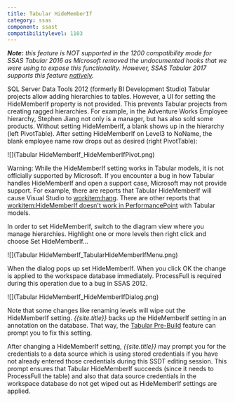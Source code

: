 ```yaml
---
title: Tabular HideMemberIf
category: ssas
component: ssast
compatibilitylevel: 1103
---
```


_**Note:** this feature is NOT supported in the 1200 compatibility mode for SSAS Tabular 2016 as Microsoft removed the undocumented hooks that we were using to expose this functionality. However, SSAS Tabular 2017 supports this feature [natively](https://blogs.msdn.microsoft.com/analysisservices/2016/12/16/whats-new-for-sql-server-vnext-on-windows-ctp-1-1-for-analysis-services/)._

SQL Server Data Tools 2012 (formerly BI Development Studio) Tabular projects allow adding hierarchies to tables. However, a UI for setting the HideMemberIf property is not provided. This prevents Tabular projects from creating ragged hierarchies. For example, in the Adventure Works Employee hierarchy, Stephen Jiang not only is a manager, but has also sold some products. Without setting HideMemberIf, a blank shows up in the hierarchy (left PivotTable). After setting HideMemberIf on Level3 to NoName, the blank employee name row drops out as desired (right PivotTable):

![](Tabular HideMemberIf_HideMemberIfPivot.png)

Warning: While the HideMemberIf setting works in Tabular models, it is not officially supported by Microsoft. If you encounter a bug in how Tabular handles HideMemberIf and open a support case, Microsoft may not provide support. For example, there are reports that Tabular HideMemberIf will cause Visual Studio to [workitem:hang](http://bidshelper.codeplex.com/workitem/35428). There are other reports that [workitem:HideMemberIf doesn't work in PerformancePoint](http://bidshelper.codeplex.com/workitem/33002) with Tabular models.

In order to set HideMemberIf, switch to the diagram view where you manage hierarchies. Highlight one or more levels then right click and choose Set HideMemberIf...

![](Tabular HideMemberIf_TabularHideMemberIfMenu.png)

When the dialog pops up set HideMemberIf. When you click OK the change is applied to the workspace database immediately. ProcessFull is required during this operation due to a bug in SSAS 2012.

![](Tabular HideMemberIf_HideMemberIfDialog.png)

Note that some changes like renaming levels will wipe out the HideMemberIf setting. *{{site.title}}* backs up the HideMemberIf setting in an annotation on the database. That way, the [Tabular Pre-Build](../TabularPre-Build) feature can prompt you to fix this setting.

After changing a HideMemberIf setting, *{{site.title}}* may prompt you for the credentials to a data source which is using stored credentials if you have not already entered those credentials during this SSDT editing session. This prompt ensures that Tabular HideMemberIf succeeds (since it needs to ProcessFull the table) and also that data source credentials in the workspace database do not get wiped out as HideMemberIf settings are applied.